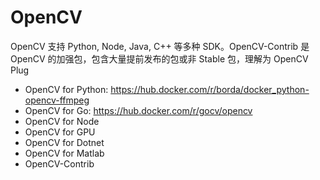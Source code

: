 # OpenCV 

OpenCV 支持 Python, Node, Java, C++ 等多种 SDK。OpenCV-Contrib 是 OpenCV 的加强包，包含大量提前发布的包或非 Stable 包，理解为 OpenCV Plug

* OpenCV for Python: https://hub.docker.com/r/borda/docker_python-opencv-ffmpeg
* OpenCV for Go: https://hub.docker.com/r/gocv/opencv
* OpenCV for Node
* OpenCV for GPU
* OpenCV for Dotnet
* OpenCV for Matlab
* OpenCV-Contrib
